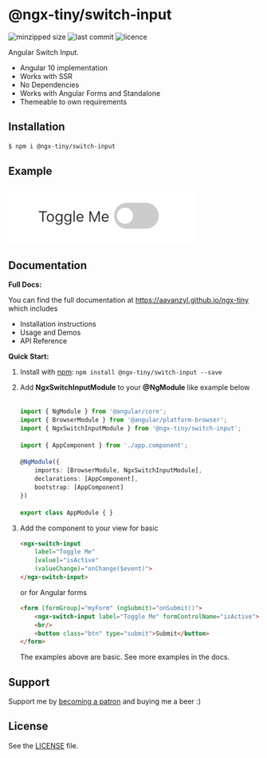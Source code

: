 # @ngx-tiny/switch-input

![minzipped size](https://img.shields.io/bundlephobia/minzip/@ngx-tiny/switch-input?style=for-the-badge)
![last commit](https://img.shields.io/github/last-commit/aavanzyl/ngx-tiny?style=for-the-badge)
![licence](https://img.shields.io/npm/l/@ngx-tiny/switch-input?style=for-the-badge)


Angular Switch Input.

* Angular 10 implementation
* Works with SSR
* No Dependencies
* Works with Angular Forms and Standalone
* Themeable to own requirements

## Installation

```sh
$ npm i @ngx-tiny/switch-input
```


## Example

![Switch Input Example](https://raw.githubusercontent.com/aavanzyl/ngx-tiny/master/projects/assets/ngx-switch-input.png)

## Documentation

__Full Docs:__

You can find the full documentation at https://aavanzyl.github.io/ngx-tiny which includes
* Installation instructions
* Usage and Demos
* API Reference

__Quick Start:__

1. Install with [npm](https://www.npmjs.com): `npm install @ngx-tiny/switch-input --save`

2. Add __NgxSwitchInputModule__ to your __@NgModule__ like example below
    ```typescript

    import { NgModule } from '@angular/core';
    import { BrowserModule } from '@angular/platform-browser';
    import { NgxSwitchInputModule } from '@ngx-tiny/switch-input';
    
    import { AppComponent } from './app.component';
    
    @NgModule({
        imports: [BrowserModule, NgxSwitchInputModule],
        declarations: [AppComponent],
        bootstrap: [AppComponent]
    })
    
    export class AppModule { }

    ```
 4. Add the component to your view for basic
    ```html
    <ngx-switch-input 
        label="Toggle Me" 
        [value]="isActive" 
        (valueChange)="onChange($event)">
    </ngx-switch-input>
    ```
    or for Angular forms
    ```html 
    <form [formGroup]="myForm" (ngSubmit)="onSubmit()">
        <ngx-switch-input label="Toggle Me" formControlName="isActive"></ngx-switch-input>
        <br/>
        <button class="btn" type="submit">Submit</button>
    </form>
    ```
    The examples above are basic. See more examples in the docs.
    

## Support

Support me by [becoming a patron](https://www.patreon.com/bePatron?u=27640996) and buying me a beer :) 

## License
See the [LICENSE][license] file.


[license]: /LICENSE
[contributing]: /CONTRIBUTING.md
[docs]: /DOCUMENTATION.md 